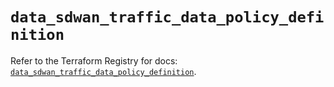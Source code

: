 # `data_sdwan_traffic_data_policy_definition`

Refer to the Terraform Registry for docs: [`data_sdwan_traffic_data_policy_definition`](https://registry.terraform.io/providers/ciscodevnet/sdwan/0.8.0/docs/data-sources/traffic_data_policy_definition).
